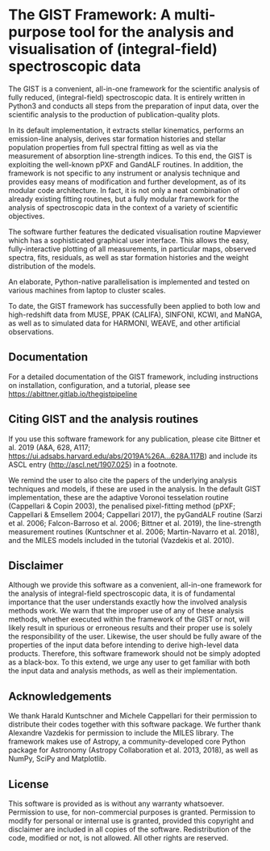 
   The GIST Framework: A multi-purpose tool for the analysis and visualisation of (integral-field) spectroscopic data
========================================================================================================================

The GIST is a convenient, all-in-one framework for the scientific analysis of fully reduced, (integral-field)
spectroscopic data. It is entirely written in Python3 and conducts all steps from the preparation of input data, over
the scientific analysis to the production of publication-quality plots.

In its default implementation, it extracts stellar kinematics, performs an emission-line analysis, derives star
formation histories and stellar population properties from full spectral fitting as well as via the measurement of
absorption line-strength indices. To this end, the GIST is exploiting the well-known pPXF and GandALF routines. In
addition, the framework is not specific to any instrument or analysis technique and provides easy means of modification
and further development, as of its modular code architecture. In fact, it is not only a neat combination of already
existing fitting routines, but a fully modular framework for the analysis of spectroscopic data in the context of a
variety of scientific objectives. 

The software further features the dedicated visualisation routine Mapviewer which has a sophisticated graphical user
interface. This allows the easy, fully-interactive plotting of all measurements, in particular maps, observed spectra,
fits, residuals, as well as star formation histories and the weight distribution of the models. 

An elaborate, Python-native parallelisation is implemented and tested on various machines from laptop to cluster scales. 

To date, the GIST framework has successfully been applied to both low and high-redshift data from MUSE, PPAK (CALIFA),
SINFONI, KCWI, and MaNGA, as well as to simulated data for HARMONI, WEAVE, and other artificial observations. 


Documentation
-------------
For a detailed documentation of the GIST framework, including instructions on installation, configuration, and a
tutorial, please see https://abittner.gitlab.io/thegistpipeline


Citing GIST and the analysis routines
-------------------------------------
If you use this software framework for any publication, please cite Bittner et al. 2019 (A&A, 628, A117;
https://ui.adsabs.harvard.edu/abs/2019A%26A...628A.117B) and include its ASCL entry (http://ascl.net/1907.025) in a
footnote. 

We remind the user to also cite the papers of the underlying analysis techniques and models, if these are used in the
analysis. In the default GIST implementation, these are the adaptive Voronoi tesselation routine (Cappellari & Copin
2003), the penalised pixel-fitting method (pPXF; Cappellari & Emsellem 2004; Cappellari 2017), the pyGandALF routine
(Sarzi et al. 2006; Falcon-Barroso et al. 2006; Bittner et al. 2019), the line-strength measurement routines (Kuntschner
et al. 2006; Martin-Navarro et al. 2018), and the MILES models included in the tutorial (Vazdekis et al. 2010). 


Disclaimer
----------
Although we provide this software as a convenient, all-in-one framework for the analysis of integral-field spectroscopic
data, it is of fundamental importance that the user understands exactly how the involved analysis methods work. We warn
that the improper use of any of these analysis methods, whether executed within the framework of the GIST or not, will
likely result in spurious or erroneous results and their proper use is solely the responsibility of the user. Likewise,
the user should be fully aware of the properties of the input data before intending to derive high-level data products.
Therefore, this software framework should not be simply adopted as a black-box. To this extend, we urge any user to get
familiar with both the input data and analysis methods, as well as their implementation.


Acknowledgements
----------------
We thank Harald Kuntschner and Michele Cappellari for their permission to distribute their codes together with this
software package. We further thank Alexandre Vazdekis for permission to include the MILES library. The framework makes
use of Astropy, a community-developed core Python package for Astronomy (Astropy Collaboration et al. 2013, 2018), as
well as NumPy, SciPy and Matplotlib.


License
------------
This software is provided as is without any warranty whatsoever. Permission to use, for non-commercial purposes is
granted. Permission to modify for personal or internal use is granted, provided this copyright and disclaimer are
included in all copies of the software. Redistribution of the code, modified or not, is not allowed. All other rights
are reserved.
